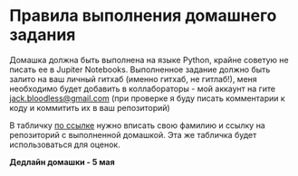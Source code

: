 # Правила выполнения домашнего задания

Домашка должна быть выполнена на языке Python, крайне советую не писать ее в Jupiter Notebooks. Выполненное задание должно быть залито на ваш личный гитхаб (именно гитхаб, не гитлаб!), меня необходимо будет добавить в коллабораторы - мой аккаунт на гите jack.bloodless@gmail.com (при проверке я буду писать комментарии к коду и коммитить их в ваш репозиторий)

В табличку [по ссылке](https://docs.google.com/spreadsheets/d/1UI3P4h_5htTNMFn87lOK5FlzP0beoHTs5y60xisR7rs/edit?usp=sharing) нужно вписать свою фамилию и ссылку на репозиторий с выполненной домашкой. Эта же табличка будет использоваться для оценок.

__Дедлайн домашки - 5 мая__
